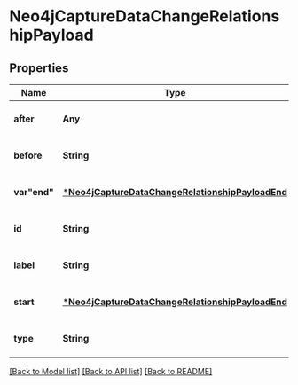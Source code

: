 # Neo4jCaptureDataChangeRelationshipPayload


## Properties
Name | Type | Description | Notes
------------ | ------------- | ------------- | -------------
**after** | **Any** |  | [default to nothing]
**before** | **String** |  | [default to nothing]
**var&quot;end&quot;** | [***Neo4jCaptureDataChangeRelationshipPayloadEnd**](Neo4jCaptureDataChangeRelationshipPayloadEnd.md) |  | [default to nothing]
**id** | **String** |  | [default to nothing]
**label** | **String** |  | [default to nothing]
**start** | [***Neo4jCaptureDataChangeRelationshipPayloadEnd**](Neo4jCaptureDataChangeRelationshipPayloadEnd.md) |  | [default to nothing]
**type** | **String** |  | [default to nothing]


[[Back to Model list]](../README.md#models) [[Back to API list]](../README.md#api-endpoints) [[Back to README]](../README.md)


